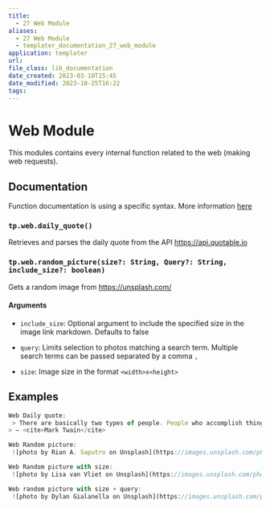 ```yaml
---
title:
  - 27 Web Module
aliases:
  - 27 Web Module
  - templater_documentation_27_web_module
application: templater
url: 
file_class: lib_documentation
date_created: 2023-03-10T15:45
date_modified: 2023-10-25T16:22
tags: 
---
```

# Web Module

This modules contains every internal function related to the web (making web requests).

## Documentation

Function documentation is using a specific syntax. More information [here](../../syntax.md#function-documentation-syntax)

### `tp.web.daily_quote()`

Retrieves and parses the daily quote from the API <https://api.quotable.io>

### `tp.web.random_picture(size?: String, Query?: String, include_size?: boolean)`

Gets a random image from <https://unsplash.com/>

#### Arguments

- `include_size`: Optional argument to include the specified size in the image link markdown. Defaults to false
    
- `query`: Limits selection to photos matching a search term. Multiple search terms can be passed separated by a comma `,`
    
- `size`: Image size in the format `<width>x<height>`

## Examples

```javascript
Web Daily quote:  
 > There are basically two types of people. People who accomplish things, and people who claim to have accomplished things. The first group is less crowded.
> — <cite>Mark Twain</cite>

Web Random picture: 
 ![photo by Rian A. Saputro on Unsplash](https://images.unsplash.com/photo-1692422986086-365ddb07c504?crop=entropy&cs=srgb&fm=jpg&ixid=M3wzNjM5Nzd8MHwxfHJhbmRvbXx8fHx8fHx8fDE2OTI4Njg3NjB8&ixlib=rb-4.0.3&q=85)

Web Random picture with size: 
 ![photo by Lisa van Vliet on Unsplash](https://images.unsplash.com/photo-1690456042533-9359b8d12222?crop=entropy&cs=srgb&fm=jpg&ixid=M3wzNjM5Nzd8MHwxfHJhbmRvbXx8fHx8fHx8fDE2OTI4Njg3NjB8&ixlib=rb-4.0.3&q=85&w=200&h=200)

Web random picture with size + query: 
 ![photo by Dylan Gialanella on Unsplash](https://images.unsplash.com/photo-1447757052757-5391690dca67?crop=entropy&cs=srgb&fm=jpg&ixid=M3wzNjM5Nzd8MHwxfHJhbmRvbXx8fHx8fHx8fDE2OTI4Njg3NjB8&ixlib=rb-4.0.3&q=85&w=200&h=200)
```
